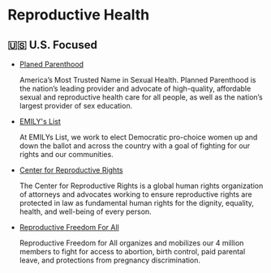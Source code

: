 # Reproductive Health

## 🇺🇸 U.S. Focused

- [Planed Parenthood](https://www.plannedparenthood.org/)

  America’s Most Trusted Name in Sexual Health. Planned Parenthood is the nation’s leading provider and advocate of high-quality, affordable sexual and reproductive health care for all people, as well as the nation’s largest provider of sex education.

- [EMILY's List](https://emilyslist.org/)

  At EMILYs List, we work to elect Democratic pro-choice women up and down the ballot and across the country with a goal of fighting for our rights and our communities.

- [Center for Reproductive Rights](https://reproductiverights.org/)

  The Center for Reproductive Rights is a global human rights organization of attorneys and advocates working to ensure reproductive rights are protected in law as fundamental human rights for the dignity, equality, health, and well-being of every person.

- [Reproductive Freedom For All](https://reproductivefreedomforall.org/)

  Reproductive Freedom for All organizes and mobilizes our 4 million members to fight for access to abortion, birth control, paid parental leave, and protections from pregnancy discrimination.